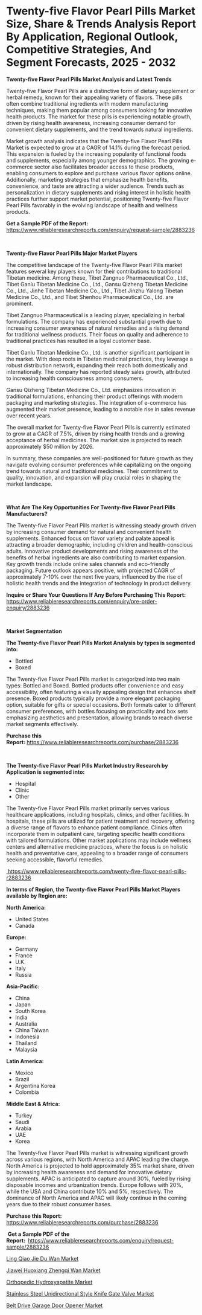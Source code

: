 <p><h1>Twenty-five Flavor Pearl Pills Market Size, Share & Trends Analysis Report By Application, Regional Outlook, Competitive Strategies, And Segment Forecasts, 2025 - 2032</h1></p><p><strong>Twenty-five Flavor Pearl Pills Market Analysis and Latest Trends</strong></p>
<p><p>Twenty-five Flavor Pearl Pills are a distinctive form of dietary supplement or herbal remedy, known for their appealing variety of flavors. These pills often combine traditional ingredients with modern manufacturing techniques, making them popular among consumers looking for innovative health products. The market for these pills is experiencing notable growth, driven by rising health awareness, increasing consumer demand for convenient dietary supplements, and the trend towards natural ingredients.</p><p>Market growth analysis indicates that the Twenty-five Flavor Pearl Pills Market is expected to grow at a CAGR of 14.1% during the forecast period. This expansion is fueled by the increasing popularity of functional foods and supplements, especially among younger demographics. The growing e-commerce sector also facilitates broader access to these products, enabling consumers to explore and purchase various flavor options online. Additionally, marketing strategies that emphasize health benefits, convenience, and taste are attracting a wider audience. Trends such as personalization in dietary supplements and rising interest in holistic health practices further support market potential, positioning Twenty-five Flavor Pearl Pills favorably in the evolving landscape of health and wellness products.</p></p>
<p><strong>Get a Sample PDF of the Report:&nbsp;</strong> <a href="https://www.reliableresearchreports.com/enquiry/request-sample/2883236?utm_campaign=102&utm_medium=2&utm_source=Github&utm_content=ia&utm_term=13032025&utm_id=twenty-five-flavor-pearl-pills">https://www.reliableresearchreports.com/enquiry/request-sample/2883236</a></p>
<p>&nbsp;</p>
<p><strong>Twenty-five Flavor Pearl Pills Major Market Players</strong></p>
<p><p>The competitive landscape of the Twenty-five Flavor Pearl Pills market features several key players known for their contributions to traditional Tibetan medicine. Among these, Tibet Zangnuo Pharmaceutical Co., Ltd., Tibet Ganlu Tibetan Medicine Co., Ltd., Gansu Qizheng Tibetan Medicine Co., Ltd., Jinhe Tibetan Medicine Co., Ltd., Tibet Jinzhu Yalong Tibetan Medicine Co., Ltd., and Tibet Shenhou Pharmaceutical Co., Ltd. are prominent.</p><p>Tibet Zangnuo Pharmaceutical is a leading player, specializing in herbal formulations. The company has experienced substantial growth due to increasing consumer awareness of natural remedies and a rising demand for traditional wellness products. Their focus on quality and adherence to traditional practices has resulted in a loyal customer base.</p><p>Tibet Ganlu Tibetan Medicine Co., Ltd. is another significant participant in the market. With deep roots in Tibetan medicinal practices, they leverage a robust distribution network, expanding their reach both domestically and internationally. The company has reported steady sales growth, attributed to increasing health consciousness among consumers. </p><p>Gansu Qizheng Tibetan Medicine Co., Ltd. emphasizes innovation in traditional formulations, enhancing their product offerings with modern packaging and marketing strategies. The integration of e-commerce has augmented their market presence, leading to a notable rise in sales revenue over recent years.</p><p>The overall market for Twenty-five Flavor Pearl Pills is currently estimated to grow at a CAGR of 7.5%, driven by rising health trends and a growing acceptance of herbal medicines. The market size is projected to reach approximately $50 million by 2026. </p><p>In summary, these companies are well-positioned for future growth as they navigate evolving consumer preferences while capitalizing on the ongoing trend towards natural and traditional medicines. Their commitment to quality, innovation, and expansion will play crucial roles in shaping the market landscape.</p></p>
<p>&nbsp;</p>
<p><strong>What Are The Key Opportunities For Twenty-five Flavor Pearl Pills Manufacturers?</strong></p>
<p><p>The Twenty-five Flavor Pearl Pills market is witnessing steady growth driven by increasing consumer demand for natural and convenient health supplements. Enhanced focus on flavor variety and palate appeal is attracting a broader demographic, including children and health-conscious adults. Innovative product developments and rising awareness of the benefits of herbal ingredients are also contributing to market expansion. Key growth trends include online sales channels and eco-friendly packaging. Future outlook appears positive, with projected CAGR of approximately 7-10% over the next five years, influenced by the rise of holistic health trends and the integration of technology in product delivery.</p></p>
<p><strong>Inquire or Share Your Questions If Any Before Purchasing This Report:</strong> <a href="https://www.reliableresearchreports.com/enquiry/pre-order-enquiry/2883236?utm_campaign=102&utm_medium=2&utm_source=Github&utm_content=ia&utm_term=13032025&utm_id=twenty-five-flavor-pearl-pills">https://www.reliableresearchreports.com/enquiry/pre-order-enquiry/2883236</a></p>
<p>&nbsp;</p>
<p><strong>Market Segmentation</strong></p>
<p><strong>The Twenty-five Flavor Pearl Pills Market Analysis by types is segmented into:</strong></p>
<p><ul><li> Bottled</li><li>Boxed </li></ul></p>
<p><p>The Twenty-five Flavor Pearl Pills market is categorized into two main types: Bottled and Boxed. Bottled products offer convenience and easy accessibility, often featuring a visually appealing design that enhances shelf presence. Boxed products typically provide a more elegant packaging option, suitable for gifts or special occasions. Both formats cater to different consumer preferences, with bottles focusing on practicality and box sets emphasizing aesthetics and presentation, allowing brands to reach diverse market segments effectively.</p></p>
<p><strong>Purchase this Report:&nbsp;</strong><a href="https://www.reliableresearchreports.com/purchase/2883236?utm_campaign=102&utm_medium=2&utm_source=Github&utm_content=ia&utm_term=13032025&utm_id=twenty-five-flavor-pearl-pills">https://www.reliableresearchreports.com/purchase/2883236</a></p>
<p>&nbsp;</p>
<p><strong>The Twenty-five Flavor Pearl Pills Market Industry Research by Application is segmented into:</strong></p>
<p><ul><li> Hospital</li><li>Clinic</li><li>Other </li></ul></p>
<p><p>The Twenty-five Flavor Pearl Pills market primarily serves various healthcare applications, including hospitals, clinics, and other facilities. In hospitals, these pills are utilized for patient treatment and recovery, offering a diverse range of flavors to enhance patient compliance. Clinics often incorporate them in outpatient care, targeting specific health conditions with tailored formulations. Other market applications may include wellness centers and alternative medicine practices, where the focus is on holistic health and preventative care, appealing to a broader range of consumers seeking accessible, flavorful remedies.</p></p>
<p><a href="https://www.reliableresearchreports.com/twenty-five-flavor-pearl-pills-r2883236?utm_campaign=102&utm_medium=2&utm_source=Github&utm_content=ia&utm_term=13032025&utm_id=twenty-five-flavor-pearl-pills">&nbsp;https://www.reliableresearchreports.com/twenty-five-flavor-pearl-pills-r2883236</a></p>
<p><strong>In terms of Region, the Twenty-five Flavor Pearl Pills Market Players available by Region are:</strong></p>
<p>
    <p> <strong> North America: </strong>
        <ul>
            <li>United States</li>
            <li>Canada</li>
        </ul>
        </p> 
    <p> <strong> Europe: </strong>
        <ul>
            <li>Germany</li>
            <li>France</li>
            <li>U.K.</li>
            <li>Italy</li>
            <li>Russia</li>
        </ul>
        </p> 
    <p> <strong> Asia-Pacific: </strong>
        <ul>
            <li>China</li>
            <li>Japan</li>
            <li>South Korea</li>
            <li>India</li>
            <li>Australia</li>
            <li>China Taiwan</li>
            <li>Indonesia</li>
            <li>Thailand</li>
            <li>Malaysia</li>
        </ul>
        </p> 
    <p> <strong> Latin America: </strong>
        <ul>
            <li>Mexico</li>
            <li>Brazil</li>
            <li>Argentina Korea</li>
            <li>Colombia</li>
        </ul>
        </p> 
    <p> <strong> Middle East & Africa: </strong>
        <ul>
            <li>Turkey</li>
            <li>Saudi</li>
            <li>Arabia</li>
            <li>UAE</li>
            <li>Korea</li>
        </ul>
    </p>
    </p>
<p><p>The Twenty-five Flavor Pearl Pills market is witnessing significant growth across various regions, with North America and APAC leading the charge. North America is projected to hold approximately 35% market share, driven by increasing health awareness and demand for innovative dietary supplements. APAC is anticipated to capture around 30%, fueled by rising disposable incomes and urbanization trends. Europe follows with 20%, while the USA and China contribute 10% and 5%, respectively. The dominance of North America and APAC will likely continue in the coming years due to their robust consumer bases.</p></p>
<p><strong>Purchase this Report: </strong><a href="https://www.reliableresearchreports.com/purchase/2883236?utm_campaign=102&utm_medium=2&utm_source=Github&utm_content=ia&utm_term=13032025&utm_id=twenty-five-flavor-pearl-pills">https://www.reliableresearchreports.com/purchase/2883236</a></p>
<p>&nbsp;<strong>Get a Sample PDF of the Report:&nbsp;&nbsp;</strong><a href="https://www.reliableresearchreports.com/enquiry/request-sample/2883236?utm_campaign=102&utm_medium=2&utm_source=Github&utm_content=ia&utm_term=13032025&utm_id=twenty-five-flavor-pearl-pills">https://www.reliableresearchreports.com/enquiry/request-sample/2883236</a></p>
<p><strong></strong></p>
<p><p><a href="https://github.com/vaduzunny/Market-Research-Report-List-1/blob/main/ling-qiao-jie-du-wan-market.md?utm_campaign=102&utm_medium=2&utm_source=Github&utm_content=ia&utm_term=13032025&utm_id=twenty-five-flavor-pearl-pills">Ling Qiao Jie Du Wan Market</a></p><p><a href="https://github.com/ubavicachida/Market-Research-Report-List-1/blob/main/jiawei-huoxiang-zhengqi-wan-market.md?utm_campaign=102&utm_medium=2&utm_source=Github&utm_content=ia&utm_term=13032025&utm_id=twenty-five-flavor-pearl-pills">Jiawei Huoxiang Zhengqi Wan Market</a></p><p><a href="https://github.com/dayaanapis5/Market-Research-Report-List-1/blob/main/orthopedic-hydroxyapatite-market.md?utm_campaign=102&utm_medium=2&utm_source=Github&utm_content=ia&utm_term=13032025&utm_id=twenty-five-flavor-pearl-pills">Orthopedic Hydroxyapatite Market</a></p><p><a href="https://github.com/daleogrando/Market-Research-Report-List-1/blob/main/stainless-steel-unidirectional-style-knife-gate-valve-market.md?utm_campaign=102&utm_medium=2&utm_source=Github&utm_content=ia&utm_term=13032025&utm_id=twenty-five-flavor-pearl-pills">Stainless Steel Unidirectional Style Knife Gate Valve Market</a></p><p><a href="https://github.com/rianttegang/Market-Research-Report-List-1/blob/main/belt-drive-garage-door-opener-market.md?utm_campaign=102&utm_medium=2&utm_source=Github&utm_content=ia&utm_term=13032025&utm_id=twenty-five-flavor-pearl-pills">Belt Drive Garage Door Opener Market</a></p></p>
